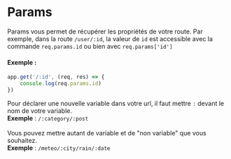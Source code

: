 # Params
Params vous permet de récupérer les propriétés de votre route. Par exemple, dans la route `/user/:id`, la valeur de `id` est accessible avec la commande `req.params.id` ou bien avec `req.params['id']`

#### Exemple :
```javascript
app.get('/:id', (req, res) => {
    console.log(req.params.id)
})
```

Pour déclarer une nouvelle variable dans votre url, il faut mettre `:` devant le nom de votre variable.
<br>
**Exemple** : `/:category/:post`
<br>
<br>
Vous pouvez mettre autant de variable et de "non variable" que vous souhaitez.
<br>
**Exemple** : `/meteo/:city/rain/:date`